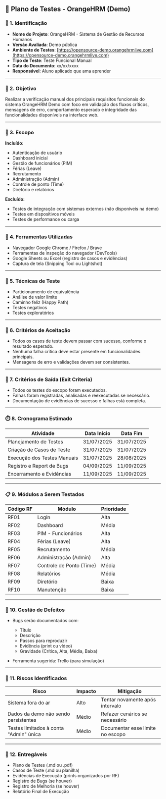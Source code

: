 ## 🧪 **Plano de Testes - OrangeHRM (Demo)**

### 📌 1. **Identificação**

* **Nome do Projeto**: OrangeHRM - Sistema de Gestão de Recursos Humanos
* **Versão Avaliada**: Demo pública
* **Ambiente de Testes**: [https://opensource-demo.orangehrmlive.com](https://opensource-demo.orangehrmlive.com)
* **Tipo de Teste**: Teste Funcional Manual
* **Data do Documento**: xx/xx/xxxx
* **Responsável**: Aluno aplicado que ama aprender 

---

### 🎯 2. **Objetivo**

Realizar a verificação manual dos principais requisitos funcionais do sistema OrangeHRM Demo com foco em validação dos fluxos críticos, mensagens de erro, comportamento esperado e integridade das funcionalidades disponíveis na interface web.

---

### 🧩 3. **Escopo**

**Incluído:**

* Autenticação de usuário
* Dashboard inicial
* Gestão de funcionários (PIM)
* Férias (Leave)
* Recrutamento
* Administração (Admin)
* Controle de ponto (Time)
* Diretório e relatórios

**Excluído:**

* Testes de integração com sistemas externos (não disponíveis na demo)
* Testes em dispositivos móveis
* Testes de performance ou carga

---

### 🔧 4. **Ferramentas Utilizadas**

* Navegador Google Chrome / Firefox / Brave
* Ferramentas de inspeção do navegador (DevTools)
* Google Sheets ou Excel (registro de casos e evidências)
* Captura de tela (Snipping Tool ou Lightshot)

---

### 🧪 5. **Técnicas de Teste**

* Particionamento de equivalência
* Análise de valor limite
* Caminho feliz (Happy Path)
* Testes negativos
* Testes exploratórios

---

### 📄 6. **Critérios de Aceitação**

* Todos os casos de teste devem passar com sucesso, conforme o resultado esperado.
* Nenhuma falha crítica deve estar presente em funcionalidades principais.
* Mensagens de erro e validações devem ser consistentes.

---

### 🚦 7. **Critérios de Saída (Exit Criteria)**

* Todos os testes do escopo foram executados.
* Falhas foram registradas, analisadas e reexecutadas se necessário.
* Documentação de evidências de sucesso e falhas está completa.

---

### ⏱️ 8. **Cronograma Estimado**

| Atividade                   | Data Início | Data Fim   |
| --------------------------- | ----------- | ---------- |
| Planejamento de Testes      | 31/07/2025  | 31/07/2025 |
| Criação de Casos de Teste   | 31/07/2025  | 31/07/2025 |
| Execução dos Testes Manuais | 31/07/2025  | 28/08/2025 |
| Registro e Report de Bugs   | 04/09/2025  | 11/09/2025 |
| Encerramento e Evidências   | 11/09/2025  | 11/09/2025 |

---

### 📋 9. **Módulos a Serem Testados**

| Código RF | Módulo                   | Prioridade |
| --------- | ------------------------ | ---------- |
| RF01      | Login                    | Alta       |
| RF02      | Dashboard                | Média      |
| RF03      | PIM - Funcionários       | Alta       |
| RF04      | Férias (Leave)           | Alta       |
| RF05      | Recrutamento             | Média      |
| RF06      | Administração (Admin)    | Alta       |
| RF07      | Controle de Ponto (Time) | Média      |
| RF08      | Relatórios               | Média      |
| RF09      | Diretório                | Baixa      |
| RF10      | Manutenção               | Baixa      |

---

### 🐞 10. **Gestão de Defeitos**

* Bugs serão documentados com:

  * Título
  * Descrição
  * Passos para reproduzir
  * Evidência (print ou vídeo)
  * Gravidade (Crítica, Alta, Média, Baixa)
* Ferramenta sugerida: Trello (para simulação)

---

### 📌 11. **Riscos Identificados**

| Risco                                  | Impacto | Mitigação                        |
| -------------------------------------- | ------- | -------------------------------- |
| Sistema fora do ar                     | Alto    | Tentar novamente após intervalo  |
| Dados da demo não sendo persistentes   | Médio   | Refazer cenários se necessário   |
| Testes limitados à conta "Admin" única | Médio   | Documentar esse limite no escopo |

---

### 📁 12. **Entregáveis**

* Plano de Testes (.md ou .pdf)
* Casos de Teste (.md ou planilha)
* Evidências de Execução (prints organizados por RF)
* Registro de Bugs (se houver)
* Registro de Melhoria (se houver)
* Relatório Final de Execução
